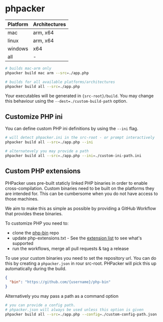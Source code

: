 # phpacker

| Platform | Architectures |
| -------- | ------------- |
| mac      | arm, x64      |
| linux    | arm, x64      |
| windows  | x64           |
| all      | -             |

```bash
# builds mac-arm only
phpacker build mac arm --src=./app.php

# builds for all available platforms/architectures
phpacker build all --src=./app.php
```

Your executables will be generated in `{src-root}/build`. You may change this behaviour using the `--dest=./custom-build-path` option.

## Customize PHP ini

You can define custom PHP ini definitions by using the `--ini` flag.

```bash
# will detect phpacker.ini in the src-root - or prompt interactively
phpacker build all --src=./app.php --ini

# alternatevely you may provide a path
phpacker build all --src=./app.php --ini=./custom-ini-path.ini
```

## Custom PHP extensions

PHPacker uses pre-built staticly linked PHP binaries in order to enable cross-compilation. Custom binaries need to be built on the platforms they are intended for. This can be cumbersome when you do not have access to those machines.

We aim to make this as simple as possible by providing a GitHub Workflow that provides these binaries.

To customize PHP you need to:

- clone the [php-bin](https://github.com/phpacker/php-bin) repo
- update php-extensions.txt - See the [extension list](https://static-php.dev/en/guide/extensions.html) to see what's supported
- run the workflows, merge all pull requests & tag a release

To use your custom binaries you need to set the repository url. You can do this by creating a `phpacker.json` in rour src-root. PHPacker will pick this up automatically during the build.

```json
{
  "bin": "https://github.com/{username}/php-bin"
}
```

Alternatively you may pass a path as a command option

```bash
# you can provide a config path.
# phpacker.json will always be used unless this option is given
phpacker build all --src=./app.php --config=./custom-config-path.json
```

